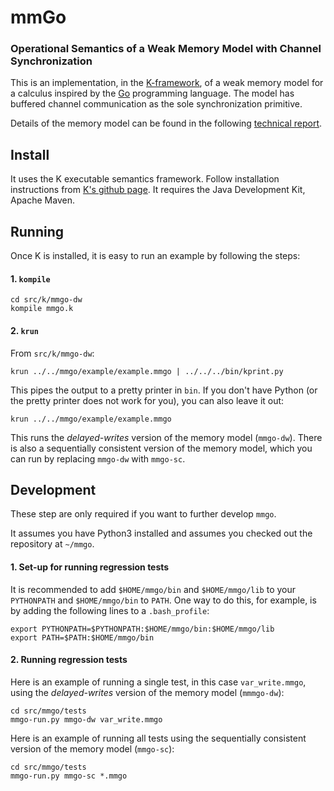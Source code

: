 # mmGo
### Operational Semantics of a Weak Memory Model with Channel Synchronization

This is an implementation, in the [K-framework](http://www.kframework.org), of a weak memory model for a calculus inspired by the [Go](https://golang.org/) programming language. The model has buffered channel communication as the sole synchronization primitive.

Details of the memory model can be found in the following [technical report](http://folk.uio.no/danielsf/papers/fava2017operational.pdf).


## Install

It uses the K executable semantics framework.  Follow installation instructions from [K's github page](https://github.com/kframework/k).  It requires the Java Development Kit, Apache Maven.

## Running
Once K is installed, it is easy to run an example by following the steps:

#### 1. ```kompile```

```
cd src/k/mmgo-dw
kompile mmgo.k
```

#### 2. ```krun```
From ```src/k/mmgo-dw```:

```
krun ../../mmgo/example/example.mmgo | ../../../bin/kprint.py
```

This pipes the output to a pretty printer in ```bin```.  If you don't have Python (or the pretty printer does not work for you), you can also leave it out:

```
krun ../../mmgo/example/example.mmgo
```

This runs the *delayed-writes* version of the memory model (```mmgo-dw```).  There is also a sequentially consistent version of the memory model, which you can run by replacing ```mmgo-dw``` with ```mmgo-sc```.


## Development
These step are only required if you want to further develop ```mmgo```.

It assumes you have Python3 installed and assumes you checked out the repository at ```~/mmgo```.


#### 1. Set-up for running regression tests
It is recommended to add ```$HOME/mmgo/bin``` and ```$HOME/mmgo/lib``` to your ```PYTHONPATH``` and ```$HOME/mmgo/bin``` to ```PATH```.  One way to do this, for example, is by adding the following lines to a ```.bash_profile```:

```
export PYTHONPATH=$PYTHONPATH:$HOME/mmgo/bin:$HOME/mmgo/lib
export PATH=$PATH:$HOME/mmgo/bin
```

#### 2. Running regression tests

Here is an example of running a single test, in this case ```var_write.mmgo```, using the *delayed-writes* version of the memory model (```mmmgo-dw```):

```
cd src/mmgo/tests
mmgo-run.py mmgo-dw var_write.mmgo
```

Here is an example of running all tests using the sequentially consistent version of the memory model (```mmgo-sc```):

```
cd src/mmgo/tests
mmgo-run.py mmgo-sc *.mmgo
```